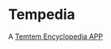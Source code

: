 # Tempedia

A [Temtem Encyclopedia APP](https://play.google.com/store/apps/details?id=xyz.wikylyu.tempedia)